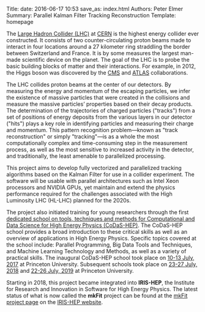 Title: 
date: 2016-06-17 10:53
save_as: index.html
Authors: Peter Elmer
Summary: Parallel Kalman Filter Tracking Reconstruction
Template: homepage

The [Large Hadron Collider (LHC)](https://home.cern/topics/large-hadron-collider)
at [CERN](https://home.cern/) is the highest energy
collider ever constructed. It consists of two counter-circulating
proton beams made to interact in four locations around a 27 kilometer
ring straddling the border between Switzerland and France. It is
by some measures the largest man-made scientific device on the
planet. The goal of the LHC is to probe the basic building blocks
of matter and their interactions. For example, in 2012, the Higgs boson 
was discovered by the [CMS](https://home.cern/science/experiments/cms) and
[ATLAS](https://home.cern/science/experiments/atlas) collaborations.

The LHC collides proton beams at the center of our detectors.
By measuring the energy and momentum of the escaping particles, we
infer the existence of massive particles that were created in the collisions
and measure the massive particles’ properties based on their decay products.
The determination of the trajectories of charged particles 
("tracks") from a set of positions of energy deposits from the various layers 
in our detector ("hits") plays a key role in identifying particles and 
measuring their charge and momentum. This pattern recognition
problem&mdash;known as "track reconstruction" or simply "tracking"&mdash;is
as a whole the most computationally complex and time-consuming step in the
measurement process, as well as the most sensitive to increased activity in 
the detector, and traditionally, the least amenable to parallelized 
processing.

This project aims to develop fully vectorized and parallelized tracking
algorithms based on the Kalman Filter for use in a collider experiment.
The software will be usable with parallel architectures such as Intel Xeon
processors and NVIDIA GPUs, yet maintain and extend the physics performance 
required for the challenges associated with the High Luminosity LHC (HL-LHC)
planned for the 2020s.

The project also initiated training for young researchers through the first
[dedicated school on tools, techniques and methods for Computational and Data
Science for High Energy Physics (CoDaS-HEP)](http://codas-hep.org). The
CoDaS-HEP school provides a broad introduction to these critical skills as
well as an overview of applications in High Energy Physics. Specific
topics covered at the school include: Parallel Programming, Big Data Tools
and Techniques, and Machine Learning Technology and Methods, as well as a
variety of practical skills. The inaugural CoDaS-HEP school took place on
[10-13 July, 2017](https://indico.cern.ch/event/625333/) at Princeton
University. Subsequent schools took place on 
[23-27 July, 2018](https://indico.cern.ch/event/707498/) and
[22-26 July, 2019](https://indico.cern.ch/event/814979/timetable) at
Princeton University.

Starting in 2018, this project became integrated into **IRIS-HEP**, the
Institute for Research and Innovation in Software for High Energy Physics.
The latest status of what is now called the **mkFit** project can be found at
the [mkFit project page](https://iris-hep.org/projects/mkfit.html) on the
[IRIS-HEP website](https://iris-hep.org).
